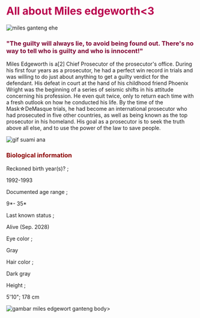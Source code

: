 <!DOCTYPE html>
<html lang="en">
<head>
    <meta charset="UTF-8">
    <meta name="viewport" content="width=device-width, initial-scale=1.0">
    <title>miles edgeworth</title>
</head>
<body>
    <h1 style="color:#b9004d;">All about Miles edgeworth<3</h1>
<img src="https://static.wikia.nocookie.net/e8e1baad-39ca-4a0a-94d9-8bf48baa7515/smart/width/236/height/236" alt="miles ganteng ehe">
<h3 style="color:rgb(128, 5, 52);">"The guilty will always lie, to avoid being found out. There's no way to tell who is guilty and who is innocent!"</h3>
<p>Miles Edgeworth is a[2] Chief Prosecutor of the prosecutor's office. During his first four years as a prosecutor, he had a perfect win record in trials and was willing to do just about anything to get a guilty verdict for the defendant. His defeat in court at the hand of his childhood friend Phoenix Wright was the beginning of a series of seismic shifts in his attitude concerning his profession. He even quit twice, only to return each time with a fresh outlook on how he conducted his life.
By the time of the Mask☆DeMasque trials, he had become an international prosecutor who had prosecuted in five other countries, as well as being known as the top prosecutor in his homeland. His goal as a prosecutor is to seek the truth above all else, and to use the power of the law to save people.</p>
<img src="https://i.pinimg.com/originals/44/be/a1/44bea1b8f058cde7cb8c7df1df08d348.gif" alt="gif suami ana">
<h3 style="color:darkred;">Biological information</h3>
<p> Reckoned birth year(s)? ;</p>
        <p>   1992-1993</p>
    <p>Documented age range ;</p>
   <p> 9*- 35*</p>
   <p> Last known status ;</p>
   <p> Alive (Sep. 2028)</p>
   <p> Eye color ;</p>
   <p> Gray</p>
   <p> Hair color ;</p>
  <p>  Dark gray</p>
    <p>Height ;</p>
   <p> 5'10"; 178 cm</p>
    <img src="https://i.pinimg.com/564x/5e/f2/b9/5ef2b9ca1ac9554a3211ed68aa982acc.jpg" alt="gambar miles edgewort ganteng">
body>
</html> 
